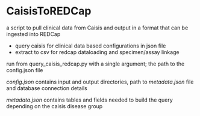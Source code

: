 # CaisisToREDCap
a script to pull clinical data from Caisis and output in a format that can be ingested into REDCap

 - query caisis for clinical data based configurations in json file
 - extract to csv for redcap dataloading and specimen/assay linkage

run from query_caisis_redcap.py with a single argument; the path to the config.json file

*config.json* contains input and output directories, path to *metadata.json* file and database connection details

*metadata.json* contains tables and fields needed to build the query depending on the caisis disease group
